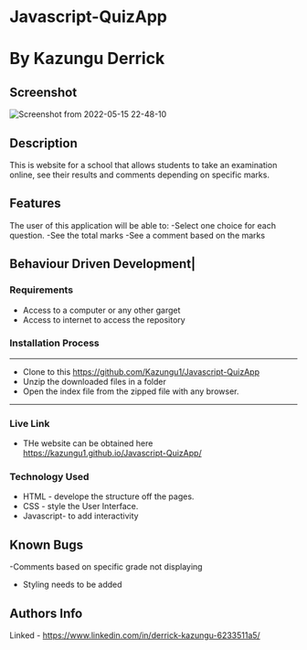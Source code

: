 # Javascript-QuizApp
# By Kazungu Derrick
## Screenshot
![Screenshot from 2022-05-15 22-48-10](https://user-images.githubusercontent.com/51753883/168512783-00ca755e-7707-4c47-ad82-20db67aa5080.png)


 ## Description
This is website for a school that allows students to take an examination online, see their results and comments depending on specific marks.

## Features
The user of this application will be able to:
-Select one choice for each question.
-See the total marks
-See a comment based on the marks
## Behaviour Driven Development|

 ###  Requirements
 * Access to  a computer or any other garget
 * Access to internet to access the repository
 ### Installation Process
 ****
* Clone to this https://github.com/Kazungu1/Javascript-QuizApp
* Unzip the downloaded files in a folder
* Open the index file from the zipped file with any browser.
 ****

### Live Link
- THe website can be obtained here https://kazungu1.github.io/Javascript-QuizApp/
### Technology  Used
* HTML - develope the structure off the pages.
* CSS - style the User Interface.
* Javascript- to add interactivity

## Known Bugs
-Comments based on specific grade not displaying
- Styling needs to be added


## Authors Info
Linked - https://www.linkedin.com/in/derrick-kazungu-6233511a5/
